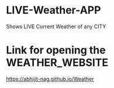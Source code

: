 # LIVE-Weather-APP
Shows LIVE Current Weather of any CITY
# Link for opening the WEATHER_WEBSITE
https://abhijit-nag.github.io/Weather
